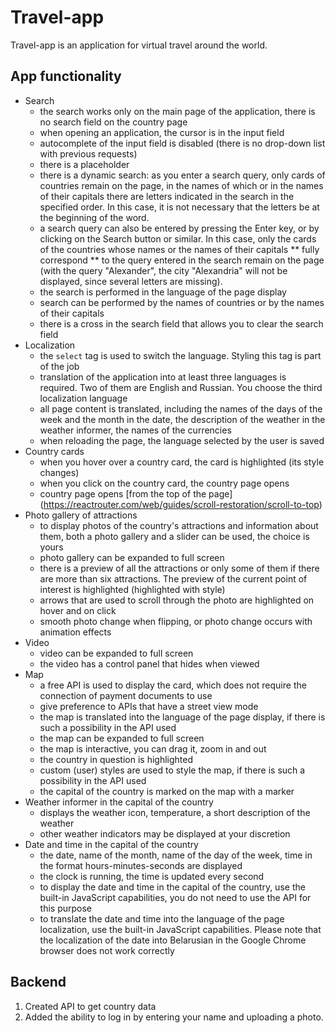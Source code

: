 # Travel-app

Travel-app is an application for virtual travel around the world.

## App functionality
- Search
  - the search works only on the main page of the application, there is no search field on the country page
  - when opening an application, the cursor is in the input field
  - autocomplete of the input field is disabled (there is no drop-down list with previous requests)
  - there is a placeholder
  - there is a dynamic search: as you enter a search query, only cards of countries remain on the page, in the names of which or in the names of their capitals there are letters indicated in the search in the specified order. In this case, it is not necessary that the letters be at the beginning of the word.
  - a search query can also be entered by pressing the Enter key, or by clicking on the Search button or similar. In this case, only the cards of the countries whose names or the names of their capitals ** fully correspond ** to the query entered in the search remain on the page (with the query "Alexander", the city "Alexandria" will not be displayed, since several letters are missing).
  - the search is performed in the language of the page display
  - search can be performed by the names of countries or by the names of their capitals
  - there is a cross in the search field that allows you to clear the search field
- Localization
  - the `select` tag is used to switch the language. Styling this tag is part of the job
  - translation of the application into at least three languages ​​is required. Two of them are English and Russian. You choose the third localization language
  - all page content is translated, including the names of the days of the week and the month in the date, the description of the weather in the weather informer, the names of the currencies
  - when reloading the page, the language selected by the user is saved
- Country cards
  - when you hover over a country card, the card is highlighted (its style changes)
  - when you click on the country card, the country page opens
  - country page opens [from the top of the page] (https://reactrouter.com/web/guides/scroll-restoration/scroll-to-top)
- Photo gallery of attractions
  - to display photos of the country's attractions and information about them, both a photo gallery and a slider can be used, the choice is yours
  - photo gallery can be expanded to full screen
  - there is a preview of all the attractions or only some of them if there are more than six attractions. The preview of the current point of interest is highlighted (highlighted with style)
  - arrows that are used to scroll through the photo are highlighted on hover and on click
  - smooth photo change when flipping, or photo change occurs with animation effects
- Video
  - video can be expanded to full screen
  - the video has a control panel that hides when viewed
- Map
  - a free API is used to display the card, which does not require the connection of payment documents to use
  - give preference to APIs that have a street view mode
  - the map is translated into the language of the page display, if there is such a possibility in the API used
  - the map can be expanded to full screen
  - the map is interactive, you can drag it, zoom in and out
  - the country in question is highlighted
  - custom (user) styles are used to style the map, if there is such a possibility in the API used
  - the capital of the country is marked on the map with a marker
- Weather informer in the capital of the country
  - displays the weather icon, temperature, a short description of the weather
  - other weather indicators may be displayed at your discretion
- Date and time in the capital of the country
  - the date, name of the month, name of the day of the week, time in the format hours-minutes-seconds are displayed
  - the clock is running, the time is updated every second
  - to display the date and time in the capital of the country, use the built-in JavaScript capabilities, you do not need to use the API for this purpose
  - to translate the date and time into the language of the page localization, use the built-in JavaScript capabilities. Please note that the localization of the date into Belarusian in the Google Chrome browser does not work correctly


## Backend

1. Created API to get country data
2. Added the ability to log in by entering your name and uploading a photo.
